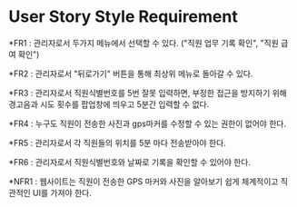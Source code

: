 # User Story Style Requirement

\*FR1 : 관리자로서 두가지 메뉴에서 선택할 수 있다. ("직원 업무 기록 확인", "직원 급여 확인")

\*FR2 : 관리자로서 "뒤로가기" 버튼을 통해 최상위 메뉴로 돌아갈 수 있다.

\*FR3 : 관리자로서 직원식별번호를 5번 잘못 입력하면, 부정한 접근을 방지하기 위해 경고음과 시도 횟수를 팝업창에 띄우고 5분간 입력할 수 없다.

\*FR4 : 누구도 직원이 전송한 사진과 gps마커를 수정할 수 있는 권한이 없어야 한다.

\*FR5 : 관리자로서 각 직원들의 위치를 5분 마다 전송받아야 한다.

\*FR6 : 관리자로서 직원식별번호와 날짜로 기록을 확인할 수 있어야 한다.

\*NFR1 : 웹사이트는 직원이 전송한 GPS 마커와 사진을 알아보기 쉽게 체계적이고 직관적인 UI를 가져야 한다.